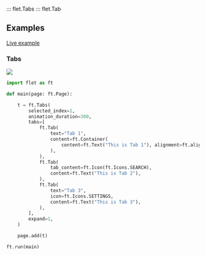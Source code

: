 ::: flet.Tabs
::: flet.Tab

## Examples

[Live example](https://flet-controls-gallery.fly.dev/layout/tabs)

### Tabs

<img src="/img/docs/controls/tabs/tabs-simple.gif" className="screenshot-60"/>



```python
import flet as ft

def main(page: ft.Page):

    t = ft.Tabs(
        selected_index=1,
        animation_duration=300,
        tabs=[
            ft.Tab(
                text="Tab 1",
                content=ft.Container(
                    content=ft.Text("This is Tab 1"), alignment=ft.alignment.center
                ),
            ),
            ft.Tab(
                tab_content=ft.Icon(ft.Icons.SEARCH),
                content=ft.Text("This is Tab 2"),
            ),
            ft.Tab(
                text="Tab 3",
                icon=ft.Icons.SETTINGS,
                content=ft.Text("This is Tab 3"),
            ),
        ],
        expand=1,
    )

    page.add(t)

ft.run(main)
```
